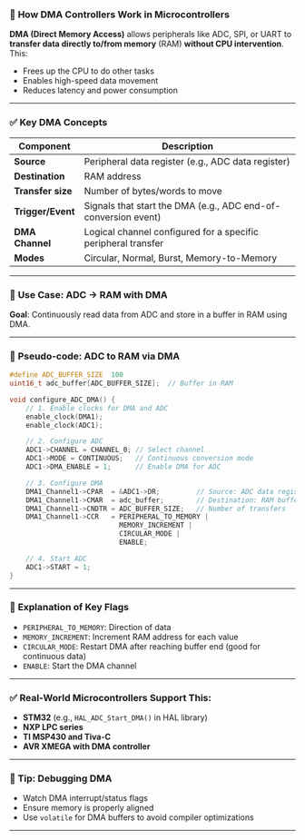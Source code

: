 ### 🔄 **How DMA Controllers Work in Microcontrollers**

**DMA (Direct Memory Access)** allows peripherals like ADC, SPI, or UART to **transfer data directly to/from memory** (RAM) **without CPU intervention**. This:

* Frees up the CPU to do other tasks
* Enables high-speed data movement
* Reduces latency and power consumption

---

### ✅ **Key DMA Concepts**

| Component         | Description                                                    |
| ----------------- | -------------------------------------------------------------- |
| **Source**        | Peripheral data register (e.g., ADC data register)             |
| **Destination**   | RAM address                                                    |
| **Transfer size** | Number of bytes/words to move                                  |
| **Trigger/Event** | Signals that start the DMA (e.g., ADC end-of-conversion event) |
| **DMA Channel**   | Logical channel configured for a specific peripheral transfer  |
| **Modes**         | Circular, Normal, Burst, Memory-to-Memory                      |

---

### 📌 **Use Case: ADC → RAM with DMA**

**Goal**: Continuously read data from ADC and store in a buffer in RAM using DMA.

---

### 📝 **Pseudo-code: ADC to RAM via DMA**

```c
#define ADC_BUFFER_SIZE  100
uint16_t adc_buffer[ADC_BUFFER_SIZE];  // Buffer in RAM

void configure_ADC_DMA() {
    // 1. Enable clocks for DMA and ADC
    enable_clock(DMA1);
    enable_clock(ADC1);

    // 2. Configure ADC
    ADC1->CHANNEL = CHANNEL_0; // Select channel
    ADC1->MODE = CONTINUOUS;   // Continuous conversion mode
    ADC1->DMA_ENABLE = 1;      // Enable DMA for ADC

    // 3. Configure DMA
    DMA1_Channel1->CPAR  = &ADC1->DR;         // Source: ADC data register
    DMA1_Channel1->CMAR  = adc_buffer;        // Destination: RAM buffer
    DMA1_Channel1->CNDTR = ADC_BUFFER_SIZE;   // Number of transfers
    DMA1_Channel1->CCR   = PERIPHERAL_TO_MEMORY |
                           MEMORY_INCREMENT |
                           CIRCULAR_MODE |
                           ENABLE;

    // 4. Start ADC
    ADC1->START = 1;
}
```

---

### 🧠 **Explanation of Key Flags**

* `PERIPHERAL_TO_MEMORY`: Direction of data
* `MEMORY_INCREMENT`: Increment RAM address for each value
* `CIRCULAR_MODE`: Restart DMA after reaching buffer end (good for continuous data)
* `ENABLE`: Start the DMA channel

---

### ✅ **Real-World Microcontrollers Support This:**

* **STM32** (e.g., `HAL_ADC_Start_DMA()` in HAL library)
* **NXP LPC series**
* **TI MSP430 and Tiva-C**
* **AVR XMEGA with DMA controller**

---

### 🧪 Tip: Debugging DMA

* Watch DMA interrupt/status flags
* Ensure memory is properly aligned
* Use `volatile` for DMA buffers to avoid compiler optimizations

---
